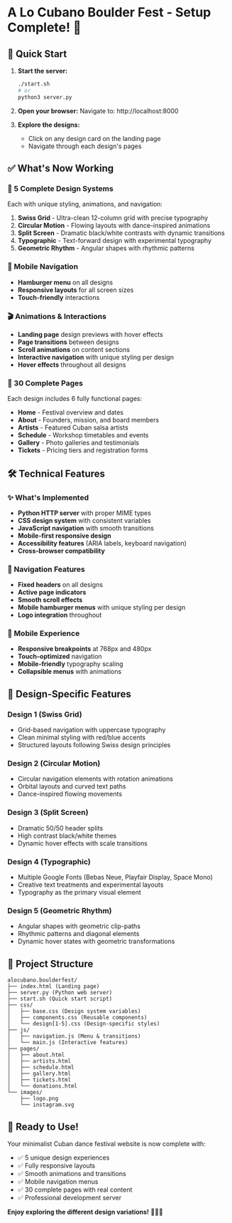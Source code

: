 # A Lo Cubano Boulder Fest - Setup Complete! 🎉

## 🚀 Quick Start

1. **Start the server:**
   ```bash
   ./start.sh
   # or
   python3 server.py
   ```

2. **Open your browser:**
   Navigate to: http://localhost:8000

3. **Explore the designs:**
   - Click on any design card on the landing page
   - Navigate through each design's pages

## ✅ What's Now Working

### 🎨 5 Complete Design Systems
Each with unique styling, animations, and navigation:

1. **Swiss Grid** - Ultra-clean 12-column grid with precise typography
2. **Circular Motion** - Flowing layouts with dance-inspired animations  
3. **Split Screen** - Dramatic black/white contrasts with dynamic transitions
4. **Typographic** - Text-forward design with experimental typography
5. **Geometric Rhythm** - Angular shapes with rhythmic patterns

### 📱 Mobile Navigation
- **Hamburger menu** on all designs
- **Responsive layouts** for all screen sizes
- **Touch-friendly** interactions

### 🎬 Animations & Interactions
- **Landing page** design previews with hover effects
- **Page transitions** between designs
- **Scroll animations** on content sections
- **Interactive navigation** with unique styling per design
- **Hover effects** throughout all designs

### 📄 30 Complete Pages
Each design includes 6 fully functional pages:
- **Home** - Festival overview and dates
- **About** - Founders, mission, and board members
- **Artists** - Featured Cuban salsa artists
- **Schedule** - Workshop timetables and events
- **Gallery** - Photo galleries and testimonials
- **Tickets** - Pricing tiers and registration forms

## 🛠 Technical Features

### ✨ What's Implemented
- **Python HTTP server** with proper MIME types
- **CSS design system** with consistent variables
- **JavaScript navigation** with smooth transitions
- **Mobile-first responsive design**
- **Accessibility features** (ARIA labels, keyboard navigation)
- **Cross-browser compatibility**

### 🎯 Navigation Features
- **Fixed headers** on all designs
- **Active page indicators**
- **Smooth scroll effects**
- **Mobile hamburger menus** with unique styling per design
- **Logo integration** throughout

### 📱 Mobile Experience
- **Responsive breakpoints** at 768px and 480px
- **Touch-optimized** navigation
- **Mobile-friendly** typography scaling
- **Collapsible menus** with animations

## 🎨 Design-Specific Features

### Design 1 (Swiss Grid)
- Grid-based navigation with uppercase typography
- Clean minimal styling with red/blue accents
- Structured layouts following Swiss design principles

### Design 2 (Circular Motion)
- Circular navigation elements with rotation animations
- Orbital layouts and curved text paths
- Dance-inspired flowing movements

### Design 3 (Split Screen)
- Dramatic 50/50 header splits
- High contrast black/white themes
- Dynamic hover effects with scale transitions

### Design 4 (Typographic)
- Multiple Google Fonts (Bebas Neue, Playfair Display, Space Mono)
- Creative text treatments and experimental layouts
- Typography as the primary visual element

### Design 5 (Geometric Rhythm)
- Angular shapes with geometric clip-paths
- Rhythmic patterns and diagonal elements
- Dynamic hover states with geometric transformations

## 📁 Project Structure

```
alocubano.boulderfest/
├── index.html (Landing page)
├── server.py (Python web server)
├── start.sh (Quick start script)
├── css/
│   ├── base.css (Design system variables)
│   ├── components.css (Reusable components)
│   └── design[1-5].css (Design-specific styles)
├── js/
│   ├── navigation.js (Menu & transitions)
│   └── main.js (Interactive features)
├── pages/
│   ├── about.html
│   ├── artists.html
│   ├── schedule.html
│   ├── gallery.html
│   ├── tickets.html
│   └── donations.html
└── images/
    ├── logo.png
    └── instagram.svg
```

## 🎉 Ready to Use!

Your minimalist Cuban dance festival website is now complete with:
- ✅ 5 unique design experiences
- ✅ Fully responsive layouts
- ✅ Smooth animations and transitions
- ✅ Mobile navigation menus
- ✅ 30 complete pages with real content
- ✅ Professional development server

**Enjoy exploring the different design variations!** 🎵💃🕺